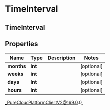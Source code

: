 # TimeInterval

## TimeInterval

## Properties

|Name | Type | Description | Notes|
|------------ | ------------- | ------------- | -------------|
| **months** | **Int** |  | [optional] |
| **weeks** | **Int** |  | [optional] |
| **days** | **Int** |  | [optional] |
| **hours** | **Int** |  | [optional] |



_PureCloudPlatformClientV2@169.0.0_
